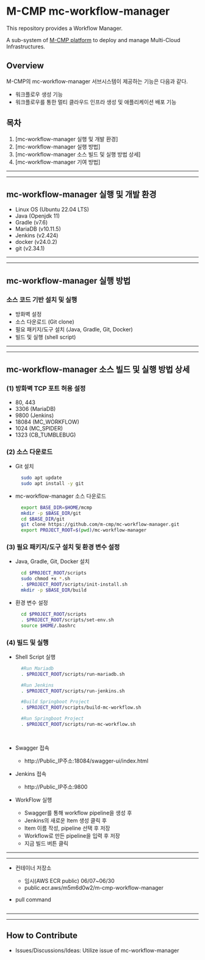 # M-CMP mc-workflow-manager

This repository provides a Workflow Manager.

A sub-system of [M-CMP platform](https://github.com/m-cmp/docs/tree/main) to deploy and manage Multi-Cloud Infrastructures. 

## Overview

M-CMP의 mc-workflow-manager 서브시스템이 제공하는 기능은 다음과 같다.

- 워크플로우 생성 기능
- 워크플로우를 통한 멀티 클라우드 인프라 생성 및 애플리케이션 배포 기능


## 목차

1. [mc-workflow-manager 실행 및 개발 환경]
2. [mc-workflow-manager 실행 방법]
3. [mc-workflow-manager 소스 빌드 및 실행 방법 상세]
4. [mc-workflow-manager 기여 방법]

---

---


## mc-workflow-manager 실행 및 개발 환경

- Linux OS (Ubuntu 22.04 LTS)
- Java (Openjdk 11)
- Gradle (v7.6)
- MariaDB (v10.11.5)
- Jenkins (v2.424)
- docker (v24.0.2)
- git (v2.34.1)

---

---

## mc-workflow-manager 실행 방법

### 소스 코드 기반 설치 및 실행

- 방화벽 설정
- 소스 다운로드 (Git clone)
- 필요 패키지/도구 설치 (Java, Gradle, Git, Docker)
- 빌드 및 실행 (shell script)

---

---

## mc-workflow-manager 소스 빌드 및 실행 방법 상세

### (1) 방화벽 TCP 포트 허용 설정

- 80, 443
- 3306 (MariaDB)
- 9800 (Jenkins)
- 18084 (MC_WORKFLOW)
- 1024 (MC_SPIDER)
- 1323 (CB_TUMBLEBUG)

### (2) 소스 다운로드

- Git 설치
  ```bash
  	sudo apt update
  	sudo apt install -y git
  ```
- mc-workflow-manager 소스 다운로드
  ```bash
  	export BASE_DIR=$HOME/mcmp
  	mkdir -p $BASE_DIR/git
  	cd $BASE_DIR/git
  	git clone https://github.com/m-cmp/mc-workflow-manager.git
  	export PROJECT_ROOT=$(pwd)/mc-workflow-manager
  ```

### (3) 필요 패키지/도구 설치 및 환경 변수 설정

- Java, Gradle, Git, Docker 설치

  ```bash
  	cd $PROJECT_ROOT/scripts
  	sudo chmod +x *.sh
  	. $PROJECT_ROOT/scripts/init-install.sh
  	mkdir -p $BASE_DIR/build

  ```

- 환경 변수 설정
  ```bash
  	cd $PROJECT_ROOT/scripts
  	. $PROJECT_ROOT/scripts/set-env.sh
  	source $HOME/.bashrc
  ```

### (4) 빌드 및 실행

- Shell Script 실행

  ```bash
    #Run Mariadb
  	. $PROJECT_ROOT/scripts/run-mariadb.sh

  	#Run Jenkins
  	. $PROJECT_ROOT/scripts/run-jenkins.sh

  	#Build Springboot Project
  	. $PROJECT_ROOT/scripts/build-mc-workflow.sh

  	#Run Springboot Project
  	. $PROJECT_ROOT/scripts/run-mc-workflow.sh

    
  ```

- Swagger 접속
  - http://Public_IP주소:18084/swagger-ui/index.html

- Jenkins 접속
  - http://Public_IP주소:9800

- WorkFlow 실행
  - Swagger를 통해 workflow pipeline을 생성 후
  - Jenkins의 새로운 Item 생성 클릭 후
  - Item 이름 작성, pipeline 선택 후 저장
  - Workflow로 만든 pipeline을 입력 후 저장
  - 지금 빌드 버튼 클릭

---

---

- 컨테이너 저장소

  - 임시(AWS ECR public) 06/07~06/30
  - public.ecr.aws/m5m6d0w2/m-cmp-workflow-manager

- pull command
  ```docker pull public.ecr.aws/m5m6d0w2/m-cmp-workflow-manager:latest
  ```


---

---


## How to Contribute

- Issues/Discussions/Ideas: Utilize issue of mc-workflow-manager
